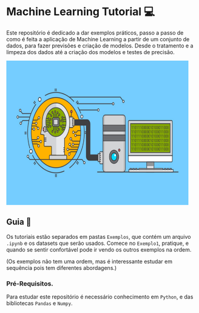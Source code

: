 # Machine Learning Tutorial :computer:

Este repositório é dedicado a dar exemplos práticos, passo a passo de como é feita a aplicação de Machine Learning a partir de um conjunto de dados, para fazer previsões e criação de modelos. Desde o tratamento e a limpeza dos dados até a criação dos modelos e testes de precisão.

<img src= "https://github.com/EuReinoso/MachineLearning-Tutorial/blob/master/assets/ML.jpg" width= "480" height= "380"/>

## Guia :memo:

Os tutoriais estão separados em pastas `Exemplos`, que contém um arquivo `.ipynb` e os datasets que serão usados. Comece no `Exemplo1`, pratique, e quando se sentir confortável pode ir vendo os outros exemplos na ordem. 

(Os exemplos não tem uma ordem, mas é interessante estudar em sequência pois tem diferentes abordagens.)

### Pré-Requisitos.

Para estudar este repositório é necessário conhecimento em `Python`, e das bibliotecas `Pandas` e `Numpy`.
